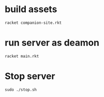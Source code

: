 # build assets

`racket companion-site.rkt`

# run server as deamon

`racket main.rkt`

# Stop server

`sudo ./stop.sh`
